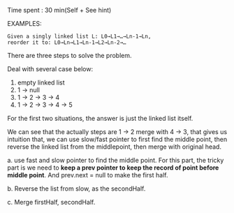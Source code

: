 Time spent : 30 min(Self + See hint)

EXAMPLES:

```
Given a singly linked list L: L0→L1→…→Ln-1→Ln,
reorder it to: L0→Ln→L1→Ln-1→L2→Ln-2→…
```



There are three steps to solve the problem.

Deal with several case below:

1. empty linked list
2.    1 -> null
3.    1 -> 2 -> 3 -> 4
4.    1 -> 2 -> 3 -> 4 -> 5

For the first two situations, the answer is just the linked list itself.

We can see that the actually steps are 1 -> 2 merge with 4 -> 3, that gives us intuition that, we can use slow/fast pointer to first find the middle point, then reverse the linked list from the middlepoint, then merge with original head.



a. use fast and slow pointer to find the middle point. For this part, the tricky part is we need to **keep a prev pointer to keep the record of point before middle point**. And prev.next = null to make the first half.

b. Reverse the list from slow, as the secondHalf.

c. Merge firstHalf, secondHalf.
